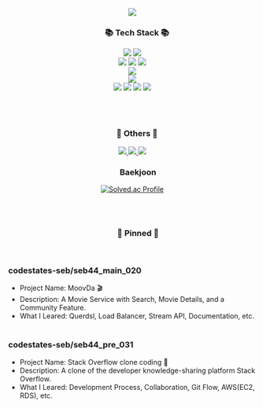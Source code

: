 <div align=center>
	<img src="https://capsule-render.vercel.app/api?type=waving&color=A3DCBE&height=200&section=header&text=Yeonwoo's%20Github&fontSize=90" />	
</div>
<div align=center>
	<h3>&nbsp;&nbsp;&nbsp;&nbsp;&nbsp;📚 Tech Stack 📚</h3>

</div>
<div align="center">
    <img src="https://img.shields.io/badge/Java-007396?style=flat&logo=Conda-Forge&logoColor=white" /> 
    <img src="https://img.shields.io/badge/Spring-6DB33F?style=flat&logo=Spring&logoColor=white" /> <br>
  <img src="https://img.shields.io/badge/Spring%20Boot-6DB33F?style=flat&logo=springboot&logoColor=white" />
  <img src="https://img.shields.io/badge/Spring%20Data%20JPA-6DB33F?style=flat-square&logo=spring&logoColor=white" />
    <img src="https://img.shields.io/badge/Spring%20Security-6DB33F?style=flat&logo=springsecurity&logoColor=white" /> <br>
    <img src="https://img.shields.io/badge/Querydsl-FF6B00?style=flat&logo=qualcomm&logoColor=white" />  <br>
<img src="https://img.shields.io/badge/AWS-232F3E?style=flat-square&logo=amazonaws&logoColor=white"/>  <br>
  <img src="https://img.shields.io/badge/EC2-FF9900?style=flat-square&logo=amazonec2&logoColor=white" /> 
<img src="https://img.shields.io/badge/Linux-FCC624?style=flat&logo=Linux&logoColor=white" />
<img src="https://img.shields.io/badge/RDS-527FFF?style=flat-square&logo=amazonrds&logoColor=white" />
<img src="https://img.shields.io/badge/MySQL-4479A1?style=flat-square&logo=mysql&logoColor=white"  />

  
</div>
<br> <br>

<br>
<div align=center>
	<h3>&nbsp;&nbsp;&nbsp;&nbsp;&nbsp;🎨 Others 🎨</h3>
</div>
<div align=center>
  	<a href="https://heathered-creek-b2a.notion.site/Backend-Developer-d2ab5916eb4f4240a5aa95f010aa0e06?pvs=4">
		<img src="https://img.shields.io/badge/Notion-000000?style=flat&logo=Notion&logoColor=white" />
	</a>
	<a href="https://heathered-creek-b2a.notion.site/MoovDa-Portfolio-58d29fb7fd764b989b81488c46aa2f4f?pvs=4">
		<img src="https://img.shields.io/badge/Portfolio-FF3633?style=flat&logo=Micro.blog&logoColor=white" />
	</a>
	<a href="ppupy1209@naver.com">
		<img src="https://img.shields.io/badge/Mail-30B980?style=flat&logo=Gmail&logoColor=white" />
	</a>

</div>


<div align=center>
	<h3>&nbsp;&nbsp;&nbsp;&nbsp;&nbsp; Baekjoon </h3>


[![Solved.ac Profile](http://mazassumnida.wtf/api/v2/generate_badge?boj=ppupy1209)](https://solved.ac/ppupy1209)
</div>

<br> <br>

<div align=center>
	<h3>&nbsp;&nbsp;&nbsp;&nbsp;&nbsp; 📌 Pinned 📌</h3> </div> <br>

 <h3> codestates-seb/seb44_main_020  </h3> 



- Project Name: MoovDa 🎬 <br>
- Description: A Movie Service with Search, Movie Details, and a Community Feature. <br>
- What I Leared: Querdsl, Load Balancer, Stream API, Documentation, etc. <br> <br>

 <h3> codestates-seb/seb44_pre_031  </h3> 

- Project Name: Stack Overflow clone coding 📝 <br>
- Description: A clone of the developer knowledge-sharing platform Stack Overflow. <br>
- What I Leared: Development Process, Collaboration, Git Flow, AWS(EC2, RDS), etc. <br>




